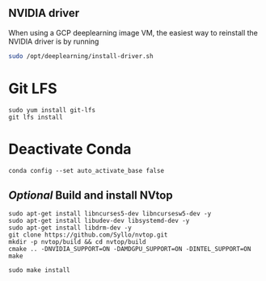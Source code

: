 ## NVIDIA driver

When using a GCP deeplearning image VM, the easiest way to reinstall the NVIDIA driver is by running
```sh
sudo /opt/deeplearning/install-driver.sh
```

# Git LFS

```
sudo yum install git-lfs
git lfs install
```

# Deactivate Conda

```
conda config --set auto_activate_base false
```

## *Optional* Build and install NVtop

```
sudo apt-get install libncurses5-dev libncursesw5-dev -y
sudo apt-get install libudev-dev libsystemd-dev -y
sudo apt-get install libdrm-dev -y
git clone https://github.com/Syllo/nvtop.git
mkdir -p nvtop/build && cd nvtop/build
cmake .. -DNVIDIA_SUPPORT=ON -DAMDGPU_SUPPORT=ON -DINTEL_SUPPORT=ON
make

sudo make install
```
